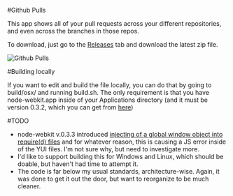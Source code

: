 #Github Pulls

This app shows all of your pull requests across your different repositories, and even across the branches in those repos.

To download, just go to the [Releases](https://github.com/natecavanaugh/github-pulls/releases) tab and download the latest zip file.

![Github Pulls](http://alterform.com/github-pulls/ghp.png)

#Building locally

If you want to edit and build the file locally, you can do that by going to build/osx/ and running build.sh.
The only requirement is that you have node-webkit.app inside of your Applications directory (and it must be version 0.3.2, which you can get from [here](https://github.com/rogerwang/node-webkit/wiki/Downloads-of-old-versions#v032-nov-7-2012))

#TODO
* node-webkit v.0.3.3 introduced [injecting of a global window object into require(d) files](https://github.com/rogerwang/node-webkit/issues/164) and for whatever reason, this is causing a JS error inside of the YUI files.
I'm not sure why, but need to investigate more.
* I'd like to support building this for Windows and Linux, which should be doable, but haven't had time to attempt it.
* The code is far below my usual standards, architecture-wise. Again, it was done to get it out the door, but want to reorganize to be much cleaner.


